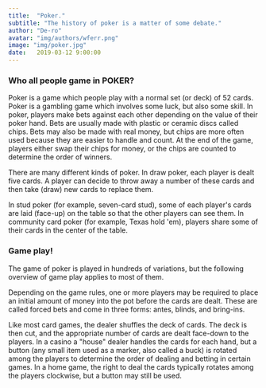 ```yaml
---
title:  "Poker."
subtitle: "The history of poker is a matter of some debate."
author: "De-ro"
avatar: "img/authors/wferr.png"
image: "img/poker.jpg"
date:   2019-03-12 9:00:00
---
```


### Who all people game in POKER?
Poker is a game which people play with a normal set (or deck) of 52 cards. Poker is a gambling game which involves some luck, but also some skill. In poker, players make bets against each other depending on the value of their poker hand. Bets are usually made with plastic or ceramic discs called chips. Bets may also be made with real money, but chips are more often used because they are easier to handle and count. At the end of the game, players either swap their chips for money, or the chips are counted to determine the order of winners.

There are many different kinds of poker. In draw poker, each player is dealt five cards. A player can decide to throw away a number of these cards and then take (draw) new cards to replace them.

In stud poker (for example, seven-card stud), some of each player's cards are laid (face-up) on the table so that the other players can see them. In community card poker (for example, Texas hold 'em), players share some of their cards in the center of the table.

### Game play!
The game of poker is played in hundreds of variations, but the following overview of game play applies to most of them.

Depending on the game rules, one or more players may be required to place an initial amount of money into the pot before the cards are dealt. These are called forced bets and come in three forms: antes, blinds, and bring-ins.

Like most card games, the dealer shuffles the deck of cards. The deck is then cut, and the appropriate number of cards are dealt face-down to the players. In a casino a "house" dealer handles the cards for each hand, but a button (any small item used as a marker, also called a buck) is rotated among the players to determine the order of dealing and betting in certain games. In a home game, the right to deal the cards typically rotates among the players clockwise, but a button may still be used.